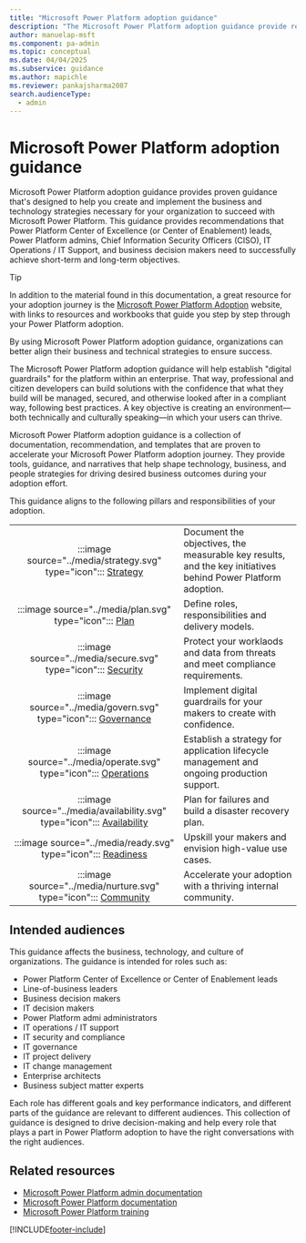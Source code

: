 ```yaml
---
title: "Microsoft Power Platform adoption guidance"
description: "The Microsoft Power Platform adoption guidance provide recommendations on how to plan, govern, secure, operate and nurture Power Platform.."
author: manuelap-msft
ms.component: pa-admin
ms.topic: conceptual
ms.date: 04/04/2025
ms.subservice: guidance
ms.author: mapichle
ms.reviewer: pankajsharma2087
search.audienceType: 
  - admin
---
```


# Microsoft Power Platform adoption guidance

Microsoft Power Platform adoption guidance provides proven guidance that's designed to help you create and implement the business and technology strategies necessary for your organization to succeed with Microsoft Power Platform. This guidance provides recommendations that Power Platform Center of Excellence (or Center of Enablement) leads, Power Platform admins, Chief Information Security Officers (CISO), IT Operations / IT Support, and business decision makers need to successfully achieve short-term and long-term objectives.

> [!TIP]
> In addition to the material found in this documentation, a great resource for your adoption journey is the [Microsoft Power Platform Adoption](https://adoption.microsoft.com/powerplatform) website, with links to resources and workbooks that guide you step by step through your Power Platform adoption.

By using Microsoft Power Platform adoption guidance, organizations can better align their business and technical strategies to ensure success.

The Microsoft Power Platform adoption guidance will help establish "digital guardrails" for the platform within an enterprise. That way, professional and citizen developers can build solutions with the confidence that what they build will be managed, secured, and otherwise looked after in a compliant way, following best practices. A key objective is creating an environment—both technically and culturally speaking—in which your users can thrive.

Microsoft Power Platform adoption guidance is a collection of documentation, recommendation, and templates that are proven to accelerate your Microsoft Power Platform adoption journey. They provide tools, guidance, and narratives that help shape technology, business, and people strategies for driving desired business outcomes during your adoption effort.

This guidance aligns to the following pillars and responsibilities of your adoption.

| | |
|:--:|--|
| :::image source="../media/strategy.svg" type="icon"::: [Strategy](strategy-best-practices.md) | Document the objectives, the measurable key results, and the key initiatives behind Power Platform adoption. |
| :::image source="../media/plan.svg" type="icon"::: [Plan](plan-overview.md) | Define roles, responsibilities and delivery models. | 
| :::image source="../media/secure.svg" type="icon"::: [Security](secure-overview.md) | Protect your worklaods and data from threats and meet compliance requirements. | 
| :::image source="../media/govern.svg" type="icon"::: [Governance](admin-best-practices.md) | Implement digital guardrails for your makers to create with confidence. | 
| :::image source="../media/operate.svg" type="icon"::: [Operations](operate-overview.md) | Establish a strategy for application lifecycle management and ongoing production support. | 
| :::image source="../media/availability.svg" type="icon"::: [Availability](availability-overview.md) | Plan for failures and build a disaster recovery plan. | 
| :::image source="../media/ready.svg" type="icon"::: [Readiness](ready-overview.md) | Upskill your makers and envision high-value use cases. | 
| :::image source="../media/nurture.svg" type="icon"::: [Community](nurture-best-practices.md) | Accelerate your adoption with a thriving internal community.  | 

## Intended audiences

This guidance affects the business, technology, and culture of organizations. The guidance is intended for roles such as:

- Power Platform Center of Excellence or Center of Enablement leads
- Line-of-business leaders
- Business decision makers
- IT decision makers
- Power Platform admi administrators
- IT operations / IT support
- IT security and compliance
- IT governance
- IT project delivery
- IT change management
- Enterprise architects
- Business subject matter experts

Each role has different goals and key performance indicators, and different parts of the guidance are relevant to different audiences. This collection of guidance is designed to drive decision-making and help every role that plays a part in Power Platform adoption to have the right conversations with the right audiences.

## Related resources

- [Microsoft Power Platform admin documentation](/power-platform/admin/)
- [Microsoft Power Platform documentation](/power-platform/)
- [Microsoft Power Platform training](/training/powerplatform/)

[!INCLUDE[footer-include](../../includes/footer-banner.md)]
